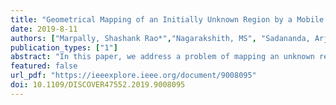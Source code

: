 ```yaml
---
title: "Geometrical Mapping of an Initially Unknown Region by a Mobile Robot"
date: 2019-8-11
authors: ["Marpally, Shashank Rao*","Nagarakshith, MS", "Sadananda, Arjun","Guruprasad, KR"]
publication_types: ["1"]
abstract: "In this paper, we address a problem of mapping an unknown region of interest by a mobile robot. Unlike the conventional exploration and mapping techniques where the occupancy map of a spatially discretized environment is obtained, in the proposed Geometric Mapping (G-Mapping) strategy, the map is obtained in the form of geometric models of the obstacles, in a continuous space. For simplicity, we consider convex polygonal obstacles within a convex region. The proposed exploration strategy is implemented using MATLAB. The simulation results are presented to illustrate and demonstrate the G-Mapping strategy."
featured: false
url_pdf: "https://ieeexplore.ieee.org/document/9008095"
doi: 10.1109/DISCOVER47552.2019.9008095
---
```

